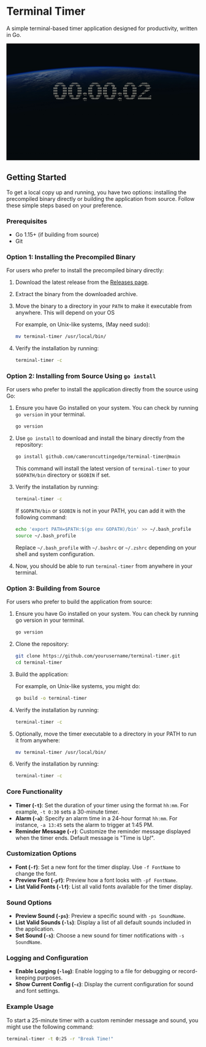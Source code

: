 # Terminal Timer

A simple terminal-based timer application designed for productivity, written in Go. 



<p align="center">
  <img src="example.gif" alt="Terminal Timer Usage">
</p>



## Getting Started

To get a local copy up and running, you have two options: installing the precompiled binary directly or building the application from source. Follow these simple steps based on your preference.

### Prerequisites

- Go 1.15+ (if building from source)
- Git

### Option 1: Installing the Precompiled Binary

For users who prefer to install the precompiled binary directly:

1. Download the latest release from the [Releases page](https://github.com/cameroncuttingedge/terminal_timer/releases).
2. Extract the binary from the downloaded archive.
3. Move the binary to a directory in your `PATH` to make it executable from anywhere. This will depend on your OS

   For example, on Unix-like systems, (May need sudo):

   ```sh
   mv terminal-timer /usr/local/bin/
   ```
4. Verify the installation by running:

    ```sh
    terminal-timer -c    
    ```


### Option 2: Installing from Source Using `go install`

For users who prefer to install the application directly from the source using Go:

1. Ensure you have Go installed on your system. You can check by running `go version` in your terminal.

    ```sh
    go version
    ```

2. Use `go install` to download and install the binary directly from the repository:

    ```sh
    go install github.com/cameroncuttingedge/terminal-timer@main
    ```

    This command will install the latest version of `terminal-timer` to your `$GOPATH/bin` directory or `$GOBIN` if set.

3. Verify the installation by running:

    ```sh
    terminal-timer -c    
    ```

    If `$GOPATH/bin` or `$GOBIN` is not in your PATH, you can add it with the following command:

    ```sh
    echo 'export PATH=$PATH:$(go env GOPATH)/bin' >> ~/.bash_profile
    source ~/.bash_profile
    ```

    Replace `~/.bash_profile` with `~/.bashrc` or `~/.zshrc` depending on your shell and system configuration.

4. Now, you should be able to run `terminal-timer` from anywhere in your terminal.



### Option 3: Building from Source

For users who prefer to build the application from source:

1. Ensure you have Go installed on your system. You can check by running go version in your terminal.


   ```sh
   go version
    ```

2. Clone the repository:

    ```sh
    git clone https://github.com/yourusername/terminal-timer.git
    cd terminal-timer
    ```

3. Build the application:

   For example, on Unix-like systems, you might do:

   ```sh
   go build -o terminal-timer
    ```
4. Verify the installation by running:

    ```sh
    terminal-timer -c    
    ```

5. Optionally, move the timer executable to a directory in your PATH to run it from anywhere:
   
   ```sh
   mv terminal-timer /usr/local/bin/
    ```

6. Verify the installation by running:

    ```sh
    terminal-timer -c    
    ```


### Core Functionality

- **Timer (`-t`)**: Set the duration of your timer using the format `hh:mm`. For example, `-t 0:30` sets a 30-minute timer.
- **Alarm (`-a`)**: Specify an alarm time in a 24-hour format `hh:mm`. For instance, `-a 13:45` sets the alarm to trigger at 1:45 PM.
- **Reminder Message (`-r`)**: Customize the reminder message displayed when the timer ends. Default message is "Time is Up!".

### Customization Options

- **Font (`-f`)**: Set a new font for the timer display. Use `-f FontName` to change the font.
- **Preview Font (`-pf`)**: Preview how a font looks with `-pf FontName`.
- **List Valid Fonts (`-lf`)**: List all valid fonts available for the timer display.

### Sound Options

- **Preview Sound (`-ps`)**: Preview a specific sound with `-ps SoundName`.
- **List Valid Sounds (`-ls`)**: Display a list of all default sounds included in the application.
- **Set Sound (`-s`)**: Choose a new sound for timer notifications with `-s SoundName`.

### Logging and Configuration

- **Enable Logging (`-log`)**: Enable logging to a file for debugging or record-keeping purposes.
- **Show Current Config (`-c`)**: Display the current configuration for sound and font settings.

### Example Usage

To start a 25-minute timer with a custom reminder message and sound, you might use the following command:

```sh
terminal-timer -t 0:25 -r "Break Time!" 
```